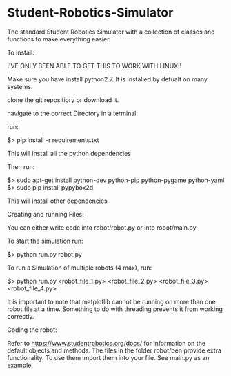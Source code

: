 # Student-Robotics-Simulator
The standard Student Robotics Simulator with a collection of classes and functions to make everything easier.

To install:

I'VE ONLY BEEN ABLE TO GET THIS TO WORK WITH LINUX!!

Make sure you have install python2.7. It is installed by defualt on many systems.

clone the git repositiory or download it.

navigate to the correct Directory in a terminal:


run:

$> pip install -r requirements.txt

This will install all the python dependencies

Then run:

$> sudo apt-get install python-dev python-pip python-pygame python-yaml
$> sudo pip install pypybox2d

This will install other dependencies


Creating and running Files:

You can either write code into robot/robot.py or into robot/main.py

To start the simulation run:

$> python run.py robot.py

To run a Simulation of multiple robots (4 max), run:

$> python run.py <robot_file_1.py> <robot_file_2.py> <robot_file_3.py> <robot_file_4.py>



It is important to note that matplotlib cannot be running on more than one robot file at a time. Something to do with threading prevents it from working correctly.

Coding the robot:

Refer to https://www.studentrobotics.org/docs/ for information on the default objects and methods.
The files in the folder robot/ben provide extra functionality. To use them import them into your file. See main.py as an example.



